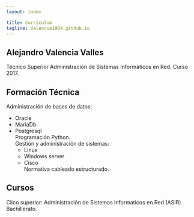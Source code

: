 ```yaml
---
layout: index

title: Curriculum	
tagline: Valencia1904.github.io
---
```


## **Alejandro Valencia Valles**
Técnico Superior Administración de Sistemas Informáticos en Red. Curso 2017.


## **Formación Técnica**
Administración de  bases de datos:  
*	Oracle  
*	MariaDb  
*	Postgresql  
Programación Python.  
Gestión y administración de sistemas:  
	* Linux  
	* Windows server  
	* Cisco  
Normativa cableado estructurado.  


## **Cursos**
Clico superior: Administración de Sistemas Informaticos en Red (ASIR)
Bachillerato.

